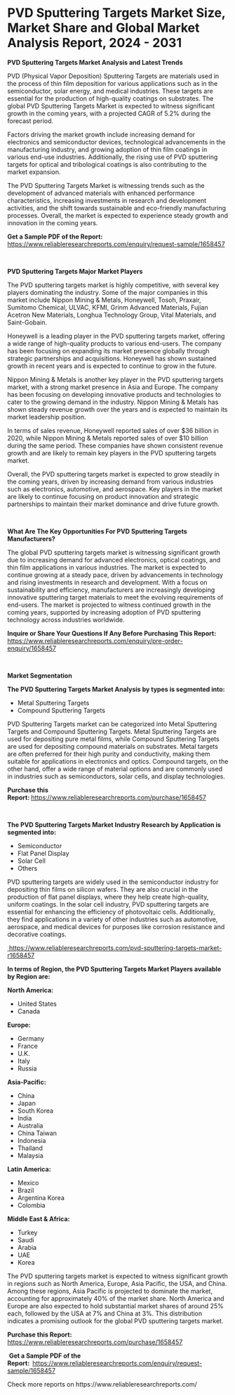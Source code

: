 <p><h1>PVD Sputtering Targets Market Size, Market Share and Global Market Analysis Report, 2024 - 2031</h1></p><p><strong>PVD Sputtering Targets Market Analysis and Latest Trends</strong></p>
<p><p>PVD (Physical Vapor Deposition) Sputtering Targets are materials used in the process of thin film deposition for various applications such as in the semiconductor, solar energy, and medical industries. These targets are essential for the production of high-quality coatings on substrates. The global PVD Sputtering Targets Market is expected to witness significant growth in the coming years, with a projected CAGR of 5.2% during the forecast period.</p><p>Factors driving the market growth include increasing demand for electronics and semiconductor devices, technological advancements in the manufacturing industry, and growing adoption of thin film coatings in various end-use industries. Additionally, the rising use of PVD sputtering targets for optical and tribological coatings is also contributing to the market expansion.</p><p>The PVD Sputtering Targets Market is witnessing trends such as the development of advanced materials with enhanced performance characteristics, increasing investments in research and development activities, and the shift towards sustainable and eco-friendly manufacturing processes. Overall, the market is expected to experience steady growth and innovation in the coming years.</p></p>
<p><strong>Get a Sample PDF of the Report:&nbsp;</strong> <a href="https://www.reliableresearchreports.com/enquiry/request-sample/1658457">https://www.reliableresearchreports.com/enquiry/request-sample/1658457</a></p>
<p>&nbsp;</p>
<p><strong>PVD Sputtering Targets Major Market Players</strong></p>
<p><p>The PVD sputtering targets market is highly competitive, with several key players dominating the industry. Some of the major companies in this market include Nippon Mining & Metals, Honeywell, Tosoh, Praxair, Sumitomo Chemical, ULVAC, KFMI, Grinm Advanced Materials, Fujian Acetron New Materials, Longhua Technology Group, Vital Materials, and Saint-Gobain.</p><p>Honeywell is a leading player in the PVD sputtering targets market, offering a wide range of high-quality products to various end-users. The company has been focusing on expanding its market presence globally through strategic partnerships and acquisitions. Honeywell has shown sustained growth in recent years and is expected to continue to grow in the future.</p><p>Nippon Mining & Metals is another key player in the PVD sputtering targets market, with a strong market presence in Asia and Europe. The company has been focusing on developing innovative products and technologies to cater to the growing demand in the industry. Nippon Mining & Metals has shown steady revenue growth over the years and is expected to maintain its market leadership position.</p><p>In terms of sales revenue, Honeywell reported sales of over $36 billion in 2020, while Nippon Mining & Metals reported sales of over $10 billion during the same period. These companies have shown consistent revenue growth and are likely to remain key players in the PVD sputtering targets market.</p><p>Overall, the PVD sputtering targets market is expected to grow steadily in the coming years, driven by increasing demand from various industries such as electronics, automotive, and aerospace. Key players in the market are likely to continue focusing on product innovation and strategic partnerships to maintain their market dominance and drive future growth.</p></p>
<p>&nbsp;</p>
<p><strong>What Are The Key Opportunities For PVD Sputtering Targets Manufacturers?</strong></p>
<p><p>The global PVD sputtering targets market is witnessing significant growth due to increasing demand for advanced electronics, optical coatings, and thin film applications in various industries. The market is expected to continue growing at a steady pace, driven by advancements in technology and rising investments in research and development. With a focus on sustainability and efficiency, manufacturers are increasingly developing innovative sputtering target materials to meet the evolving requirements of end-users. The market is projected to witness continued growth in the coming years, supported by increasing adoption of PVD sputtering technology across industries worldwide.</p></p>
<p><strong>Inquire or Share Your Questions If Any Before Purchasing This Report:</strong> <a href="https://www.reliableresearchreports.com/enquiry/pre-order-enquiry/1658457">https://www.reliableresearchreports.com/enquiry/pre-order-enquiry/1658457</a></p>
<p>&nbsp;</p>
<p><strong>Market Segmentation</strong></p>
<p><strong>The PVD Sputtering Targets Market Analysis by types is segmented into:</strong></p>
<p><ul><li>Metal Sputtering Targets</li><li>Compound Sputtering Targets</li></ul></p>
<p><p>PVD Sputtering Targets market can be categorized into Metal Sputtering Targets and Compound Sputtering Targets. Metal Sputtering Targets are used for depositing pure metal films, while Compound Sputtering Targets are used for depositing compound materials on substrates. Metal targets are often preferred for their high purity and conductivity, making them suitable for applications in electronics and optics. Compound targets, on the other hand, offer a wide range of material options and are commonly used in industries such as semiconductors, solar cells, and display technologies.</p></p>
<p><strong>Purchase this Report:&nbsp;</strong><a href="https://www.reliableresearchreports.com/purchase/1658457">https://www.reliableresearchreports.com/purchase/1658457</a></p>
<p>&nbsp;</p>
<p><strong>The PVD Sputtering Targets Market Industry Research by Application is segmented into:</strong></p>
<p><ul><li>Semiconductor</li><li>Flat Panel Display</li><li>Solar Cell</li><li>Others</li></ul></p>
<p><p>PVD sputtering targets are widely used in the semiconductor industry for depositing thin films on silicon wafers. They are also crucial in the production of flat panel displays, where they help create high-quality, uniform coatings. In the solar cell industry, PVD sputtering targets are essential for enhancing the efficiency of photovoltaic cells. Additionally, they find applications in a variety of other industries such as automotive, aerospace, and medical devices for purposes like corrosion resistance and decorative coatings.</p></p>
<p><a href="https://www.reliableresearchreports.com/pvd-sputtering-targets-market-r1658457">&nbsp;https://www.reliableresearchreports.com/pvd-sputtering-targets-market-r1658457</a></p>
<p><strong>In terms of Region, the PVD Sputtering Targets Market Players available by Region are:</strong></p>
<p>
    <p> <strong> North America: </strong>
        <ul>
            <li>United States</li>
            <li>Canada</li>
        </ul>
        </p> 
    <p> <strong> Europe: </strong>
        <ul>
            <li>Germany</li>
            <li>France</li>
            <li>U.K.</li>
            <li>Italy</li>
            <li>Russia</li>
        </ul>
        </p> 
    <p> <strong> Asia-Pacific: </strong>
        <ul>
            <li>China</li>
            <li>Japan</li>
            <li>South Korea</li>
            <li>India</li>
            <li>Australia</li>
            <li>China Taiwan</li>
            <li>Indonesia</li>
            <li>Thailand</li>
            <li>Malaysia</li>
        </ul>
        </p> 
    <p> <strong> Latin America: </strong>
        <ul>
            <li>Mexico</li>
            <li>Brazil</li>
            <li>Argentina Korea</li>
            <li>Colombia</li>
        </ul>
        </p> 
    <p> <strong> Middle East & Africa: </strong>
        <ul>
            <li>Turkey</li>
            <li>Saudi</li>
            <li>Arabia</li>
            <li>UAE</li>
            <li>Korea</li>
        </ul>
    </p>
    </p>
<p><p>The PVD sputtering targets market is expected to witness significant growth in regions such as North America, Europe, Asia Pacific, the USA, and China. Among these regions, Asia Pacific is projected to dominate the market, accounting for approximately 40% of the market share. North America and Europe are also expected to hold substantial market shares of around 25% each, followed by the USA at 7% and China at 3%. This distribution indicates a promising outlook for the global PVD sputtering targets market.</p></p>
<p><strong>Purchase this Report: </strong><a href="https://www.reliableresearchreports.com/purchase/1658457">https://www.reliableresearchreports.com/purchase/1658457</a></p>
<p>&nbsp;<strong>Get a Sample PDF of the Report:&nbsp;&nbsp;</strong><a href="https://www.reliableresearchreports.com/enquiry/request-sample/1658457">https://www.reliableresearchreports.com/enquiry/request-sample/1658457</a></p>
<p><strong></strong></p>
<p>Check more reports on https://www.reliableresearchreports.com/</p>